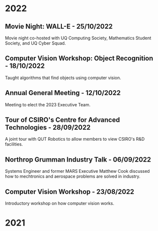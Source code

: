 # 2022
## Movie Night: WALL-E - 25/10/2022
Movie night co-hosted with UQ Computing Society, Mathematics Student Society, and UQ Cyber Squad.

## Computer Vision Workshop: Object Recognition - 18/10/2022
Taught algorithms that find objects using computer vision.

## Annual General Meeting - 12/10/2022
Meeting to elect the 2023 Executive Team.

## Tour of CSIRO's Centre for Advanced Technologies - 28/09/2022
A joint tour with QUT Robotics to allow members to view CSIRO's R&D facilities.

## Northrop Grumman Industry Talk - 06/09/2022
Systems Engineer and former MARS Executive Matthew Cook discussed how to mechtronics and aerospace problems are solved in industry.

## Computer Vision Workshop - 23/08/2022
Introductory workshop on how computer vision works.

# 2021